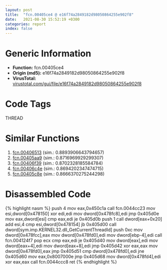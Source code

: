 ```yaml
---
layout: post
title:  "fcn.00405ce4 @ e16f74a2849182d98050864255e902f8"
date:   2021-08-30 15:52:19 +0300
categories: report
index: false
---
```


# Generic Information
- **Function:** fcn.00405ce4
- **Origin (md5):** e16f74a2849182d98050864255e902f8
- **VirusTotal:** [virustotal.com/gui/file/e16f74a2849182d98050864255e902f8][virustotal_ref]

# Code Tags
<span class="tag" id="THREAD">THREAD</span>


# Similar Functions

1. [fcn.00406513][similar_1_ref] (sim.: 0.8893906643794657)
2. [fcn.00405aa9][similar_2_ref] (sim.: 0.8716969929299307)
3. [fcn.00406f39][similar_3_ref] (sim.: 0.8702328185584784)
4. [fcn.00406c4e][similar_4_ref] (sim.: 0.8694202347474715)
5. [fcn.00405c8e][similar_5_ref] (sim.: 0.8666370275244298)


# Disassembled Code

{% highlight nasm %}
push 4
mov eax,0x450c1a
call fcn.0044cc23
mov esi,dword[0x478150]
xor edi,edi
mov dword[0x478fc8],edi
jmp 0x405d0e
mov eax,dword[esi]
cmp eax,edi
je 0x405d0b
push 1
call dword[eax+0x20]
add esi,4
cmp esi,dword[0x478154]
jb 0x405d00
call dword[sym.imp.KERNEL32.dll_GetCurrentThreadId]
push 0xc
mov dword[0x478fcc],eax
mov dword[0x478fd0],edi
mov dword[ebp-4],edi
call fcn.004124f7
pop ecx
cmp eax,edi
je 0x405d40
mov dword[eax],edi
mov dword[eax+4],edi
mov dword[eax+8],edi
jmp 0x405d42
xor eax,eax
mov dword[0x478fd0],eax
jmp 0x405d51
cmp dword[0x478fd0],edi
jne 0x405d60
mov eax,0x8007000e
jmp 0x405d68
mov dword[0x478fd4],edi
xor eax,eax
call fcn.0044ccc8
ret 
{% endhighlight %}


[similar_1_ref]: /report/fcn.00406513@20a93604f17ee6f3c2aa7b1f7a497fcf
[similar_2_ref]: /report/fcn.00405aa9@0b645351d6df77d56852ad106e75fced
[similar_3_ref]: /report/fcn.00406f39@f5b8476c36459986b226c45654aeb016
[similar_4_ref]: /report/fcn.00406c4e@820356b443df86d107b675e725c13af0
[similar_5_ref]: /report/fcn.00405c8e@bf63ddd2300e0a74a0359de9adcc16ac
[virustotal_ref]: https://www.virustotal.com/gui/file/e16f74a2849182d98050864255e902f8